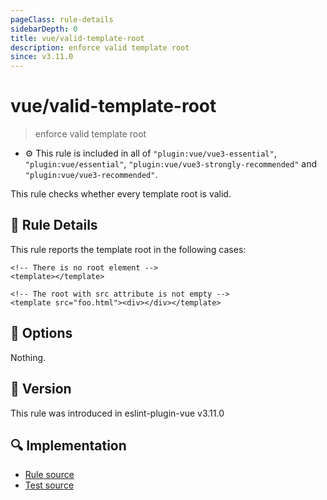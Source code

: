 ```yaml
---
pageClass: rule-details
sidebarDepth: 0
title: vue/valid-template-root
description: enforce valid template root
since: v3.11.0
---
```


# vue/valid-template-root

> enforce valid template root

- :gear: This rule is included in all of `"plugin:vue/vue3-essential"`, `"plugin:vue/essential"`, `"plugin:vue/vue3-strongly-recommended"` and `"plugin:vue/vue3-recommended"`.

This rule checks whether every template root is valid.

## :book: Rule Details

This rule reports the template root in the following cases:

<eslint-code-block :rules="{'vue/valid-template-root': ['error']}">

```vue
<!-- There is no root element -->
<template></template>
```

</eslint-code-block>

<eslint-code-block :rules="{'vue/valid-template-root': ['error']}">

```vue
<!-- The root with src attribute is not empty -->
<template src="foo.html"><div></div></template>
```

</eslint-code-block>

## :wrench: Options

Nothing.

## :rocket: Version

This rule was introduced in eslint-plugin-vue v3.11.0

## :mag: Implementation

- [Rule source](https://github.com/vuejs/eslint-plugin-vue/blob/master/lib/rules/valid-template-root.js)
- [Test source](https://github.com/vuejs/eslint-plugin-vue/blob/master/tests/lib/rules/valid-template-root.js)
